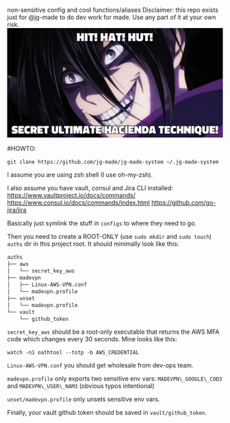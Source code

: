 non-sensitive config and cool functions/aliases
Disclaimer: this repo exists just for @jg-made to do dev work for made. Use any part of it at your own risk.
![hacienda ninja](https://github.com/jg-made/jg-made-system/blob/master/img/hacienda-ninja.png)

#HOWTO:

```
git clone https://github.com/jg-made/jg-made-system ~/.jg-made-system
```

I assume you are using zsh shell (I use oh-my-zsh).

I also assume you have vault, consul and Jira CLI installed:
https://www.vaultproject.io/docs/commands/
https://www.consul.io/docs/commands/index.html
https://github.com/go-jira/jira

Basically just symlink the stuff in `configs` to where they need to go.

Then you need to create a ROOT-ONLY (use `sudo mkdir` and `sudo touch`) `auths` dir in this project root. It should minimally look like this:

```
auths
├── aws
│   └── secret_key_aws
├── madevpn
│   ├── Linux-AWS-VPN.conf
│   └── madevpn.profile
├── unset
│   └── madevpn.profile
└── vault
    └── github_token
```

`secret_key_aws` should be a root-only executable that returns the AWS MFA code which changes every 30 seconds.
Mine looks like this:
```
watch -n1 oathtool --totp -b AWS_CREDENTIAL
```

`Linux-AWS-VPN.conf` you should get wholesale from dev-ops team.

`madevpn.profile` only exports two sensitive env vars: `MADEVPN\_GOOGLE\_COD3` and `MADEVPN\_USER\_NAM3` (obvious typos intentional)

`unset/madevpn.profile` only unsets sensitive env vars.

Finally, your vault github token should be saved in `vault/github_token`.

